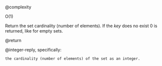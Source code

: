 @complexity

O(1)


Return the set cardinality (number of elements). If the _key_ does no
exist 0 is returned, like for empty sets.

@return

@integer-reply, specifically:

`the cardinality (number of elements) of the set as an integer.`
